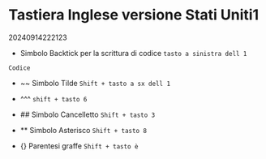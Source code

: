 # Tastiera Inglese versione Stati Uniti1

20240914222123

- Simbolo Backtick per la scrittura di codice ``tasto a sinistra dell 1``
```
Codice
```
- \~~  Simbolo Tilde ``Shift + tasto a sx dell 1``

 - \^^^      ``shift + tasto 6``

- \## Simbolo Cancelletto ``Shift + tasto 3``

 - \**  Simbolo Asterisco ``Shift + tasto 8``

- \{}   Parentesi graffe ``Shift + tasto è``

